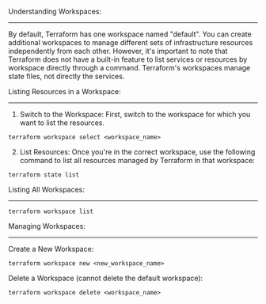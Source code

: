 Understanding Workspaces:
*************************

By default, Terraform has one workspace named "default". You can create additional workspaces to manage different sets of infrastructure resources independently from each other. However, it's important to note that Terraform does not have a built-in feature to list services or resources by workspace directly through a command. Terraform's workspaces manage state files, not directly the services.

Listing Resources in a Workspace:
********************************

1. Switch to the Workspace: First, switch to the workspace for which you want to list the resources.

```
terraform workspace select <workspace_name>
```

2. List Resources: Once you're in the correct workspace, use the following command to list all resources managed by Terraform in that workspace:

```
terraform state list
```

Listing All Workspaces:
***********************

```
terraform workspace list
```

Managing Workspaces:
********************

Create a New Workspace:

```
terraform workspace new <new_workspace_name>
```

Delete a Workspace (cannot delete the default workspace):

```
terraform workspace delete <workspace_name>
```